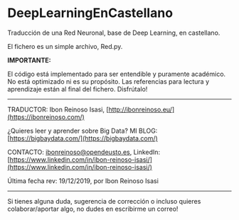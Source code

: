 # DeepLearningEnCastellano
Traducción de una Red Neuronal, base de Deep Learning, en castellano.

El fichero es un simple archivo, Red.py.

**IMPORTANTE:** 

El código está implementado para ser entendible y puramente académico.
No está optimizado ni es su propósito.
Las referencias para lectura y aprendizaje están al final del fichero. Disfrútalo!

---

TRADUCTOR: Ibon Reinoso Isasi, [http://ibonreinoso.eu/](https://ibonreinoso.com/)

¿Quieres leer y aprender sobre Big Data? MI BLOG: [https://bigbaydata.com/](https://bigbaydata.com/)

CONTACTO: ibonreinoso@opendeusto.es, LinkedIn: [https://www.linkedin.com/in/ibon-reinoso-isasi/](https://www.linkedin.com/in/ibon-reinoso-isasi/) 


Última fecha rev: 19/12/2019, por Ibon Reinoso Isasi

---

Si tienes alguna duda, sugerencia de corrección o incluso quieres colaborar/aportar algo, no dudes en escribirme un correo!
